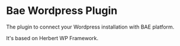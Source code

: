Bae Wordpress Plugin
===============

The plugin to connect your Wordpress installation with BAE platform.

It's based on Herbert WP Framework.